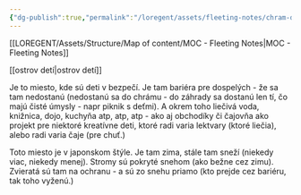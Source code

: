 ```yaml
---
{"dg-publish":true,"permalink":"/loregent/assets/fleeting-notes/chram-deti/"}
---
```


[[LOREGENT/Assets/Structure/Map of content/MOC - Fleeting Notes\|MOC - Fleeting Notes]]

[[ostrov detí\|ostrov detí]] 

Je to miesto, kde sú deti v bezpečí. Je tam bariéra pre dospelých - že sa tam nedostanú (nedostanú sa do chrámu - do záhrady sa dostanú len tí, čo majú čisté úmysly - napr piknik s deťmi). A okrem toho liečivá voda, knižnica, dojo, kuchyňa atp, atp, atp - ako aj obchodíky či čajovňa ako projekt pre niektoré kreatívne deti, ktoré radi varia lektvary (ktoré liečia), alebo radi varia čaje (pre chuť.)

Toto miesto je v japonskom štýle. Je tam zima, stále tam sneží (niekedy viac, niekedy menej). Stromy sú pokryté snehom (ako bežne cez zimu). Zvieratá sú tam na ochranu - a sú zo snehu priamo (kto prejde cez bariéru, tak toho vyženú.)

